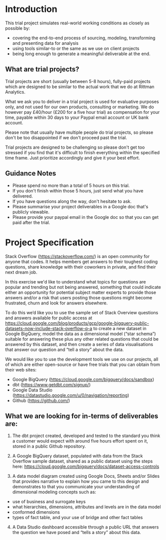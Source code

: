 # Introduction

This trial project simulates real-world working conditions as closely as possible by:
- covering the end-to-end process of sourcing, modeling, transforming and presenting data for analysis
- using tools similar-to or the same as we use on client projects
- being long enough to generate a meaningful deliverable at the end.

## What are trial projects?

Trial projects are short (usually between 5-8 hours), fully-paid projects which are designed to be similar to the actual work that we do at Rittman Analytics. 

What we ask you to deliver in a trial project is used for evaluative purposes only, and not used for our own products, consulting or marketing.  We do however pay £40/hour (£200 for a five hour trial) as compensation for your time, payable within 30 days to your Paypal email account or UK bank account.

Please note that usually have multiple people do trial projects, so please don't be too disappointed if we don't proceed past the trial.

Trial projects are designed to be challenging so please don't get too stressed if you find that it's difficult to finish everything within the specified time frame. Just prioritize accordingly and give it your best effort. 

## Guidance Notes

- Please spend no more than a total of 5 hours on this trial. 
- If you don't finish within those 5 hours, just send what you have delivered. 
- If you have questions along the way, don't hesitate to ask. 
- Please summarise your project deliverables in a Google doc that's publicly viewable. 
- Please provide your paypal email in the Google doc so that you can get paid after the trial. 

# Project Specification

Stack Overflow (https://stackoverflow.com/) is an open community for anyone that codes. It helps members get answers to their toughest coding questions, share knowledge with their coworkers in private, and find their next dream job.

In this exercise we'd like to understand what topics for questions are popular and trending but not being answered, something that could indicate either an opportunity for potential subject matter experts to provide those answers and/or a risk that users posting those questions might become frustrated, churn and look for answers elsewhere.

To do this we’d like you to use the sample set of Stack Overview questions and answers available for public access at https://cloud.google.com/blog/products/gcp/google-bigquery-public-datasets-now-include-stack-overflow-q-a to create a new dataset in Google BigQuery, model the data as a dimensional model (“star schema”) suitable for answering these plus any other related questions that could be answered by this dataset, and then create a series of data visualisations that answer our question and “tell a story” about the data.

We would like you to use the development tools we use on our projects, all of which are either open-source or have free trials that you can obtain from their web sites:

- Google BigQuery (https://cloud.google.com/bigquery/docs/sandbox)
- dbt (https://www.getdbt.com/signup/)
- Google Data Studio (https://datastudio.google.com/u/0/navigation/reporting)
- Github (https://github.com/)

## What we are looking for in-terms of deliverables are:

1. The dbt project created, developed and tested to the standard you think a customer would expect with around five hours effort spent on it, stored in a public Github repository.

2. A Google BigQuery dataset, populated with data from the Stack Overflow sample dataset, shared as a public dataset using the steps here: https://cloud.google.com/bigquery/docs/dataset-access-controls

3. A data model diagram created using Google Docs, Sheets and/or Slides that provides  narrative to explain how you came to this design and demonstrates to that you communicate your understanding of dimensional modeling concepts such as:
- use of business and surrogate keys
- what hierarchies, dimensions, attributes and levels are in the data model
- conformed dimensions
- types of fact table, and your use of bridge and other fact tables

4. A Data Studio dashboard accessible through a public URL that answers the question we have posed and “tells a story” about this data.